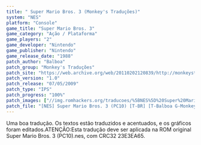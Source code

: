 ```yaml
---
title: " Super Mario Bros. 3 (Monkey's Traduções)"
system: "NES"
platform: "Console"
game_title: "Super Mario Bros. 3"
game_category: "Ação / Plataforma"
game_players: "2"
game_developer: "Nintendo"
game_publisher: "Nintendo"
game_release_date: "1988"
patch_author: "Balboa"
patch_group: "Monkey's Traduções"
patch_site: "https://web.archive.org/web/20110202120839/http://monkeystraducoes.com/"
patch_version: "1.0"
patch_release: "07/05/2009"
patch_type: "IPS"
patch_progress: "100%"
patch_images: ["//img.romhackers.org/traducoes/%5BNES%5D%20Super%20Mario%20Bros.%203%20-%20Monkey's%20Tradu%C3%A7%C3%B5es%20-%201.png","//img.romhackers.org/traducoes/%5BNES%5D%20Super%20Mario%20Bros.%203%20-%20Monkey's%20Tradu%C3%A7%C3%B5es%20-%202.png","//img.romhackers.org/traducoes/%5BNES%5D%20Super%20Mario%20Bros.%203%20-%20Monkey's%20Tradu%C3%A7%C3%B5es%20-%203.png"]
patch_file: "[NES] Super Mario Bros. 3 (PC10) [T-BR] [T-Balboa G-Monkey's Traduções] [V-1.0 P-100% A-2009].7z"
---
```

Uma boa tradução. Os textos estão traduzidos e acentuados, e os gráficos foram editados.ATENÇÃO:Esta tradução deve ser aplicada na ROM original Super Mario Bros. 3 (PC10).nes, com CRC32 23E3EA65.